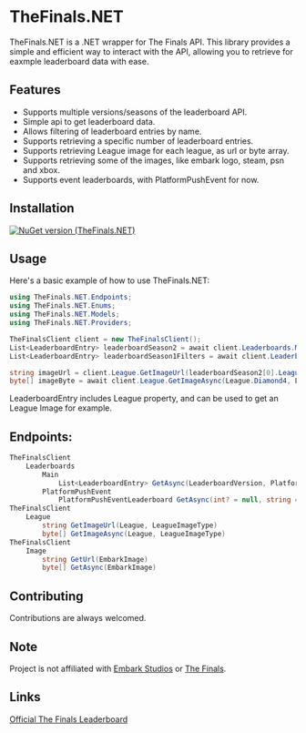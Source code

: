 # TheFinals.NET

TheFinals.NET is a .NET wrapper for The Finals API. This library provides a simple and efficient way to interact with the API, allowing you to retrieve for eaxmple leaderboard data with ease.

## Features

- Supports multiple versions/seasons of the leaderboard API.
- Simple api to get leaderboard data.
- Allows filtering of leaderboard entries by name.
- Supports retrieving a specific number of leaderboard entries.
- Supports retrieving League image for each league, as url or byte array.
- Supports retrieving some of the images, like embark logo, steam, psn and xbox.
- Supports event leaderboards, with PlatformPushEvent for now.

## Installation

[![NuGet version (TheFinals.NET)](https://img.shields.io/nuget/v/TheFinals.NET?logo=nuget&logoColor=hsl(350%2C%2074%25%2C%2046%25)&labelColor=hsl(220%2C%206%25%2C%2090%25)&color=hsl(350%2C%2074%25%2C%2046%25))](https://www.nuget.org/packages/TheFinals.NET/)

## Usage

Here's a basic example of how to use TheFinals.NET:

```csharp
using TheFinals.NET.Endpoints;
using TheFinals.NET.Enums;
using TheFinals.NET.Models;
using TheFinals.NET.Providers;

TheFinalsClient client = new TheFinalsClient();
List<LeaderboardEntry> leaderboardSeason2 = await client.Leaderboards.Main.GetAsync(LeaderboardVersion.Season2);
List<LeaderboardEntry> leaderboardSeason1Filters = await client.Leaderboards.Main.GetAsync(LeaderboardVersion.Season1, Platform.Steam, count:500, nameFilter:"asd");

string imageUrl = client.League.GetImageUrl(leaderboardSeason2[0].League, LeagueImageType.Full);
byte[] imageByte = await client.League.GetImageAsync(League.Diamond4, LeagueImageType.Thumbnail); 

```

LeaderboardEntry includes League property, and can be used to get an League Image for example.

## Endpoints:

```csharp
TheFinalsClient
	Leaderboards
		Main
			List<LeaderboardEntry> GetAsync(LeaderboardVersion, Platform = Platform.Crossplay, int? = null, string = null)
		PlatformPushEvent
			PlatformPushEventLeaderboard GetAsync(int? = null, string = null)
TheFinalsClient
	League
		string GetImageUrl(League, LeagueImageType)
		byte[] GetImageAsync(League, LeagueImageType)
TheFinalsClient
	Image
		string GetUrl(EmbarkImage)
		byte[] GetAsync(EmbarkImage)
```

## Contributing

Contributions are always welcomed.

## Note

Project is not affiliated with [Embark Studios](https://www.embark-studios.com/) or [The Finals](https://www.reachthefinals.com/).

## Links
[Official The Finals Leaderboard](https://www.reachthefinals.com/leaderboard)

